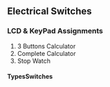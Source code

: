 ## Electrical Switches

### LCD & KeyPad Assignments

1. 3 Buttons Calculator
2. Complete Calculator
3. Stop Watch

#### TypesSwitches
